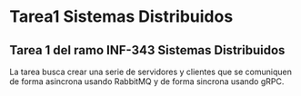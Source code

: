 # Tarea1 Sistemas Distribuidos

## Tarea 1 del ramo INF-343 Sistemas Distribuidos

La tarea busca crear una serie de servidores y clientes que se comuniquen de forma asincrona usando RabbitMQ y de forma sincrona usando gRPC.
